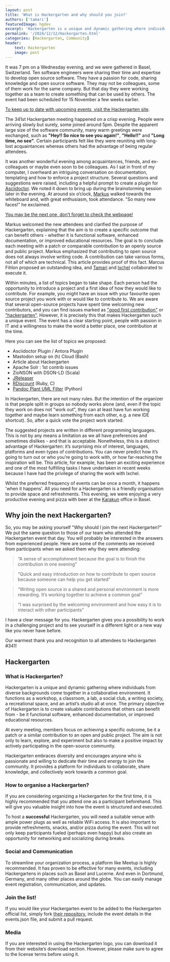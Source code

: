 ```yaml
---
layout: post
title: 'What is Hackergarten and why should you join?'
authors: ['tamari']
featuredImage: hgdev
excerpt: 'Hackergarten is a unique and dynamic gathering where individuals from diverse backgrounds come together in a collaborative environment. The primary objective of Hackergarten is to create valuable contributions that others can benefit from - be it functional software, enhanced documentation, or improved educational resources. Read why you should join the next Hackergarten!'
permalink: '/2024/12/12/Hackergarten.html'
categories: [Hackergarten, Community]
header:
    text: Hackergarten
    image: post
---
```


It was 7 pm on a Wednesday evening, and we were gathered in Basel, Switzerland. Ten software engineers were sharing their time and expertise to develop open source software. They have a passion for code, sharing knowledge and open source software. 
They may not be colleagues, some of them work for the same company. But that day they were working together as a team to create something that can be used by others. The event had been scheduled for 15 November a few weeks earlier. 

[To keep up to date with upcoming events, visit the Hackergarten site](https://www.hackergarten.net/).

The 341st Hackergarten meeting happened on a crisp evening. People were arriving slowly but surely, some joined around 5pm. Despite the apparent large size of the software community, many warm greetings were exchanged, such as **"Hey!! So nice 
to see you again!"**, **"Hello!!"** and **"Long time, no see"**. Certain participants felt like they were reuniting with long-lost acquaintances whereas others had the advantage of being regular attendees. 

It was another wonderful evening among acquaintances, friends, and ex-colleagues or maybe even soon to be colleagues. As I sat in front of my computer, I overheard an intriguing conversation on documentation, templating and how to enforce a 
project structure. Several questions and suggestions were raised, including a helpful prompt to create a plugin for [Asciidoctor](https://asciidoc.org/). We noted it down to bring up during the brainstorming session later in the evening. 
At around six o’clock, [Markus](/people/markus) walked towards the whiteboard and, with great enthusiasm, took attendance. "So many new faces!" he exclaimed. 

[You may be the next one, don’t forget to check the webpage!](https://www.hackergarten.net)

Markus welcomed the new attendees and clarified the purpose of Hackergarten, explaining that the aim is to create a specific outcome that can benefit others - whether it is functional software, enhanced documentation, or improved educational resources. 
The goal is to conclude each meeting with a patch or comparable contribution to an openly source and public project. Markus emphasized that contributing to open source does not always involve writing code. A contribution can take various forms, 
not all of which are technical. This article provides proof of this fact. Marcus Fihlon proposed an outstanding idea, and [Tamari](/people/tamari) and [Ixchel](/people/ixchel) collaborated to execute it.

Within minutes, a list of topics began to take shape. Each person had the opportunity to introduce a project and a first idea of how they would like to contribute. For example, you might have an issue with your favourite open source project you work 
with or would like to contribute to. We are aware that several open-source projects have spent time welcoming new contributors, and you can find issues marked as ["good first contribution"](https://github.com/search?q=label%3A%22good+first+contribution%22+state%3Aopen&type=issues) or ["hackergarten"](https://github.com/search?q=label%3Ahackergarten+state%3Aopen&type=issues). However, it is precisely this that makes Hackergarten such a unique event. 
The event has a clear starting point, people with passion in IT and a willingness to make the world a better place, one contribution at the time.

Here you can see the list of topics we proposed:

* Asciidoctor Plugin / Antora Plugin
* Mastodon setup on (h) Cloud (Bash)
* Article about Hackergarten
* Apache Solr : 1st contrib issues
* ZioNSON with DSON-LD (Scala)
* [JReleaser](https://jreleaser.org)
* [RDiscount](https://github.com/davidfstr/rdiscount) (Ruby, C)
* [Pandoc Plant UML Filter](https://github.com/timofurrer/pandoc-plantuml-filter) (Python)

In Hackergarten, there are not many rules. But the intention of the organizer is that people split in groups so nobody works alone (and, even if the topic they work on does not "work out", they can at least have fun working together and maybe learn something from each other, e.g. a new IDE shortcut). So, after a quick vote the project work started. 

The suggested projects are written in different programming languages. This is not by any means a limitation as we all have preferences and sometimes dislikes - and that is acceptable. Nonetheless, this is a distinct advantage of Hackergarten: 
it’s surprising mix of interest, languages, platforms and even types of contributions. You can never predict how it’s going to turn out or who you’re going to work with, or how far-reaching the inspiration will be. This article, for example, 
has been an exciting experience and one of the most fulfilling tasks I have undertaken in recent weeks because I have had the privilege of sharing the work with Ixchel.

Whilst the preferred frequency of events can be once a month, it happens 'when it happens'. All you need for a Hackergarten is a friendly organisation to provide space and refreshments. This evening, we were enjoying a very productive evening and 
pizza with beer at the [Karakun](https://karakun.com) office in Basel.

## Why join the next Hackergarten?

So, you may be asking yourself "Why should I join the next Hackergarten?" We put the same question to those of our team who attended the Hackergarten event that day. You will probably be interested in the answers from experienced people. 
Here are some of the comments we received from participants when we asked them why they were attending:

> “A sense of accomplishment because the goal is to finish the contribution in one evening”

> “Quick and easy introduction on how to contribute to open source because someone can help you get started”

> “Writing open source in a shared and personal environment is more rewarding. It’s working together to achieve a common goal”

> “I was surprised by the welcoming environment and how easy it is to interact with other participants”

I have a clear message for you. Hackergarten gives you a possibility to work in a challenging project and to see yourself in a different light or a new way like you never have before.

Our warmest thank you and recognition to all attendees to Hackergarten #341!

## Hackergarten

### What is Hackergarten?

Hackergarten is a unique and dynamic gathering where individuals from diverse backgrounds come together in a collaborative environment. It functions as a workshop, a classroom, a lab, a social club, a writing society, a recreational space, and an artist’s studio all at once. The primary objective of Hackergarten is to create valuable contributions that others can benefit from - be it functional software, enhanced documentation, or improved educational resources.

At every meeting, members focus on achieving a specific outcome, be it a patch or a similar contribution to an open and public project. The aim is not only to learn, explore, and experiment but also to make a positive impact by actively participating in the open-source community.

Hackergarten embraces diversity and encourages anyone who is passionate and willing to dedicate their time and energy to join the community. It provides a platform for individuals to collaborate, share knowledge, and collectively work towards a common goal. 

### How to organise a Hackergarten?

If you are considering organizing a Hackergarten for the first time, it is highly recommended that you attend one as a participant beforehand. This will give you valuable insight into how the event is structured and executed.

To host a **successful** Hackergarten, you will need a suitable venue with ample power plugs as well as reliable WiFi access. It is also important to provide refreshments, snacks, and/or pizza during the event. This will not only keep participants fueled (perhaps even happy) but also create an opportunity for networking and socializing during breaks.

### Social and Communication

To streamline your organization process, a platform like Meetup is highly recommended. It has proven to be effective for many events, including Hackergartens in places such as Basel and Lucerne. And even in Dortmund, Germany, and many other places around the globe. You can easily manage event registration, communication, and updates.

### Join the list!

If you would like your Hackergarten event to be added to the Hackergarten official list, simply fork [their repository](https://github.com/hackergarten/hackergarten.github.io/), include the event details in the events.json file, and submit a pull request.

### Media

If you are interested in using the Hackergarten logo, you can download it from their website’s download section. However, please make sure to agree to the license terms before using it.
